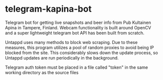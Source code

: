 # telegram-kapina-bot

Telegram bot for getting live snapshots and beer info from Pub Kultainen Apina in Tampere, Finland.
Webcam functionality is built around OpenCV and a super lightweight telegram bot API has been built from scratch.

Untappd uses many methods to block web scraping. Due to these measures, this program utilizes a pool of
random proxies to avoid being IP blocked from the site. This considerably slows down the update process, so Untappd updates are run
periodically in the background.

Telegram auth token must be placed in a file called "token" in the same working directory as the source files
